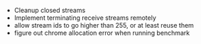 * Cleanup closed streams
* Implement terminating receive streams remotely
* allow stream ids to go higher than 255, or at least reuse them
* figure out chrome allocation error when running benchmark
